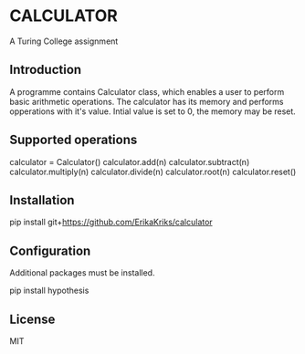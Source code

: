 # CALCULATOR
A Turing College assignment

## Introduction
A programme contains Calculator class, which enables a user to perform basic arithmetic  operations.
The calculator has its memory and performs opperations with it's value. Intial value is set to 0, the memory may be reset.

## Supported operations
calculator = Calculator()
calculator.add(n)
calculator.subtract(n)
calculator.multiply(n)
calculator.divide(n)
calculator.root(n)
calculator.reset()

## Installation
pip install git+https://github.com/ErikaKriks/calculator

## Configuration
Additional packages must be installed.

pip install hypothesis

## License
MIT
